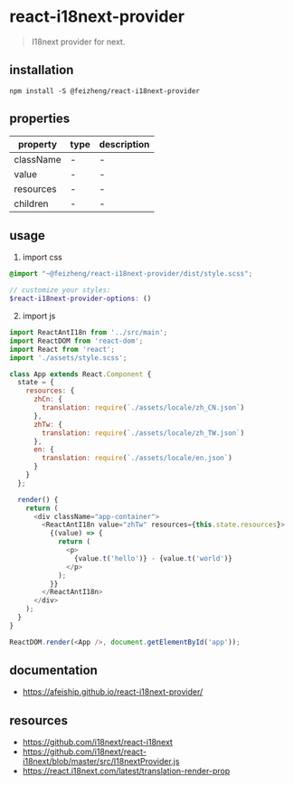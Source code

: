 # react-i18next-provider
> I18next provider for next.

## installation
```shell
npm install -S @feizheng/react-i18next-provider
```
## properties
| property  | type | description |
| --------- | ---- | ----------- |
| className | -    | -           |
| value     | -    | -           |
| resources | -    | -           |
| children  | -    | -           |

## usage
1. import css
  ```scss
  @import "~@feizheng/react-i18next-provider/dist/style.scss";

  // customize your styles:
  $react-i18next-provider-options: ()
  ```
2. import js
  ```js
  import ReactAntI18n from '../src/main';
  import ReactDOM from 'react-dom';
  import React from 'react';
  import './assets/style.scss';

  class App extends React.Component {
    state = {
      resources: {
        zhCn: {
          translation: require(`./assets/locale/zh_CN.json`)
        },
        zhTw: {
          translation: require(`./assets/locale/zh_TW.json`)
        },
        en: {
          translation: require(`./assets/locale/en.json`)
        }
      }
    };

    render() {
      return (
        <div className="app-container">
          <ReactAntI18n value="zhTw" resources={this.state.resources}>
            {(value) => {
              return (
                <p>
                  {value.t('hello')} - {value.t('world')}
                </p>
              );
            }}
          </ReactAntI18n>
        </div>
      );
    }
  }

  ReactDOM.render(<App />, document.getElementById('app'));
  ```

## documentation
- https://afeiship.github.io/react-i18next-provider/


## resources
- https://github.com/i18next/react-i18next
- https://github.com/i18next/react-i18next/blob/master/src/I18nextProvider.js
- https://react.i18next.com/latest/translation-render-prop
